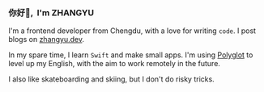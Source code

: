 ### 你好👋, &nbsp;I'm ZHANGYU

I'm a frontend developer from Chengdu, with a love for writing `code`. I post blogs on [zhangyu.dev](https://www.zhangyu.dev/).

In my spare time, I learn `Swift` and make small apps. I'm using [Polyglot](https://github.com/liou666/polyglot) to level up my English, with the aim to work remotely in the future. 

I also like skateboarding and skiing, but I don't do risky tricks.
